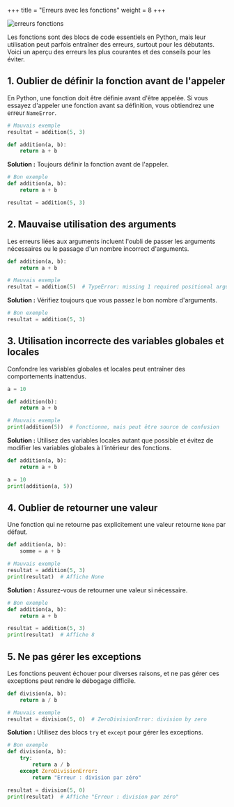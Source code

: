 +++
title = "Erreurs avec les fonctions"
weight = 8
+++

![erreurs fonctions](../erreur-fonctions.jpeg?width=20vw)

Les fonctions sont des blocs de code essentiels en Python, mais leur utilisation peut parfois entraîner des erreurs, surtout pour les débutants. Voici un aperçu des erreurs les plus courantes et des conseils pour les éviter.

## 1. Oublier de définir la fonction avant de l'appeler

En Python, une fonction doit être définie avant d'être appelée. Si vous essayez d'appeler une fonction avant sa définition, vous obtiendrez une erreur `NameError`.

```python
# Mauvais exemple
resultat = addition(5, 3)

def addition(a, b):
    return a + b
```

**Solution :** Toujours définir la fonction avant de l'appeler.

```python
# Bon exemple
def addition(a, b):
    return a + b

resultat = addition(5, 3)
```

## 2. Mauvaise utilisation des arguments

Les erreurs liées aux arguments incluent l'oubli de passer les arguments nécessaires ou le passage d'un nombre incorrect d'arguments.

```python
def addition(a, b):
    return a + b

# Mauvais exemple
resultat = addition(5)  # TypeError: missing 1 required positional argument: 'b'
```

**Solution :** Vérifiez toujours que vous passez le bon nombre d'arguments.

```python
# Bon exemple
resultat = addition(5, 3)
```

## 3. Utilisation incorrecte des variables globales et locales

Confondre les variables globales et locales peut entraîner des comportements inattendus.

```python
a = 10

def addition(b):
    return a + b

# Mauvais exemple
print(addition(5))  # Fonctionne, mais peut être source de confusion
```

**Solution :** Utilisez des variables locales autant que possible et évitez de modifier les variables globales à l'intérieur des fonctions.

```python
def addition(a, b):
    return a + b

a = 10
print(addition(a, 5))
```

## 4. Oublier de retourner une valeur

Une fonction qui ne retourne pas explicitement une valeur retourne `None` par défaut.

```python
def addition(a, b):
    somme = a + b

# Mauvais exemple
resultat = addition(5, 3)
print(resultat)  # Affiche None
```

**Solution :** Assurez-vous de retourner une valeur si nécessaire.

```python
# Bon exemple
def addition(a, b):
    return a + b

resultat = addition(5, 3)
print(resultat)  # Affiche 8
```

## 5. Ne pas gérer les exceptions

Les fonctions peuvent échouer pour diverses raisons, et ne pas gérer ces exceptions peut rendre le débogage difficile.

```python
def division(a, b):
    return a / b

# Mauvais exemple
resultat = division(5, 0)  # ZeroDivisionError: division by zero
```

**Solution :** Utilisez des blocs `try` et `except` pour gérer les exceptions.

```python
# Bon exemple
def division(a, b):
    try:
        return a / b
    except ZeroDivisionError:
        return "Erreur : division par zéro"

resultat = division(5, 0)
print(resultat)  # Affiche "Erreur : division par zéro"
```
